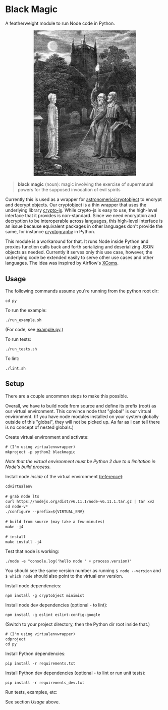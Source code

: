 # Black Magic

A featherweight module to run Node code in Python.

<center>
  <img src="misc/photo.jpg" width="325" alt="">
  <!-- source: https://en.wikipedia.org/wiki/Black_magic#/media/File:John_Dee_and_Edward_Keeley.jpg -->
</center>

> **black magic** (noun): magic involving the exercise of supernatural powers for the supposed invocation of evil spirits

Currently this is used as a wrapper for [astronomerio/cryptobject](https://github.com/astronomerio/cryptobject) to encrypt and decrypt objects. Our cryptobject is a thin wrapper that uses the underlying library [crypto-js](https://www.npmjs.com/package/crypto-js). While crypto-js is easy to use, the high-level interface that it provides is non-standard. Since we need encryption and decryption to be interoperable across languages, this high-level interface is an issue because equivalent packages in other languages don't provide the same, for instance [cryptography](https://pypi.python.org/pypi/cryptography) in Python.

This module is a workaround for that. It runs Node inside Python and proxies function calls back and forth serializing and deserializing JSON objects as needed. Currently it serves only this use case, however, the underlying code be extended easily to serve other use cases and other languages. The idea was inspired by Airflow's [XComs](https://airflow.incubator.apache.org/concepts.html#xcoms).

## Usage

The following commands assume you're running from the python root dir:

```
cd py
```

To run the example:

```
./run_example.sh
```

(For code, see [example.py](https://github.com/astronomerio/blackmagic/blob/master/py/example.py).)

To run tests:

```
./run_tests.sh
```

To lint:

```
./lint.sh
```

## Setup

There are a couple uncommon steps to make this possible.

Overall, we have to build node from source and define its prefix (root) as our virtual environment. This convince node that "global" is our virtual environment. (If you have node modules installed on your system globally outside of this "global", they will not be picked up. As far as I can tell there is no concept of nested globals.)

Create virtual environment and activate:

```
# (I'm using virtualenvwrapper)
mkproject -p python2 blackmagic
```

*Note that the virtual environment must be Python 2 due to a limitation in Node's build process.*

Install node _inside_ of the virtual environment [(reference)](https://lincolnloop.com/blog/installing-nodejs-and-npm-python-virtualenv/):

```
cdvirtualenv

# grab node lts
curl https://nodejs.org/dist/v6.11.1/node-v6.11.1.tar.gz | tar xvz
cd node-v*
./configure --prefix=${VIRTUAL_ENV}

# build from source (may take a few minutes)
make -j4

# install
make install -j4
```

Test that node is working:

``` 
./node -e "console.log('hello node ' + process.version)"
```

You should see the same version number as running `$ node --version` and `$ which node` should also point to the virtual env version.

Install node dependencies:

```
npm install -g cryptobject minimist
```

Install node dev dependencies (optional - to lint):

```
npm install -g eslint eslint-config-google
```

(Switch to your project directory, then the Python dir root inside that.)

```
# (I'm using virtualenvwrapper)
cdproject
cd py
```

Install Python dependencies:

```
pip install -r requirements.txt
```

Install Python dev dependencies (optional - to lint or run unit tests):

```
pip install -r requirements_dev.txt
```

Run tests, examples, etc:

See section *Usage* above.
